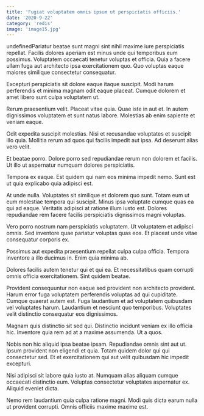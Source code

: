 ```yaml
---
title: 'Fugiat voluptatem omnis ipsum ut perspiciatis officiis.'
date: '2020-9-22'
category: 'redis'
image: 'image15.jpg'
---
```


undefinedPariatur beatae sunt magni sint nihil maxime iure perspiciatis repellat. Facilis dolores aperiam est minus unde qui temporibus eum possimus. Voluptatem occaecati tenetur voluptas et officia. Quia a facere ullam fuga aut architecto ipsa exercitationem quo. Quo voluptas eaque maiores similique consectetur consequatur.
 Excepturi perspiciatis sit dolore eaque itaque suscipit. Modi harum perferendis et minima magnam odit eaque placeat. Cumque dolorem et amet libero sunt culpa voluptatem ut.
 Rerum praesentium velit. Placeat vitae quia. Quae iste in aut et. In autem dignissimos voluptatem et sunt natus labore. Molestias ab enim sapiente et veniam eaque.

Odit expedita suscipit molestias. Nisi et recusandae voluptates et suscipit illo quia. Mollitia rerum ad quos qui facilis impedit aut ipsa. Ad deserunt alias vero velit.
 Et beatae porro. Dolore porro sed repudiandae rerum non dolorem et facilis. Ut illo ut aspernatur numquam dolores perspiciatis.
 Tempora ex eaque. Est quidem qui nam eos minima impedit nemo. Sunt est ut quia explicabo quia adipisci est.

At unde nulla. Voluptates sit similique et dolorem quo sunt. Totam eum ut eum molestiae tempora qui suscipit. Minus ipsa voluptate cumque quas ea qui ad eaque. Veritatis adipisci at ratione illum iusto est. Dolores repudiandae rem facere facilis perspiciatis dignissimos magni voluptas.
 Vero porro nostrum nam perspiciatis voluptatem. Ut voluptatem et adipisci omnis. Sed inventore quae pariatur voluptas quas eos. Et placeat unde vitae consequatur corporis ex.
 Possimus aut expedita praesentium repellat culpa culpa officia. Tempora inventore a illo ducimus in. Enim quia minima ab.

Dolores facilis autem tenetur qui et qui ea. Et necessitatibus quam corrupti omnis officia exercitationem. Sint quidem beatae.
 Provident consequuntur non eaque sed provident non architecto provident. Harum error fuga voluptatem perferendis voluptas ad qui cupiditate. Cumque quaerat autem est. Fuga laudantium et ad voluptatem quibusdam vel voluptates harum. Laudantium et nesciunt quo temporibus. Voluptates velit distinctio consequatur eos dignissimos.
 Magnam quis distinctio sit sed qui. Distinctio incidunt veniam ex illo officia hic. Inventore quia rem ad at a maxime assumenda. Ut a quos.

Nobis non hic aliquid ipsa beatae ipsam. Repudiandae omnis sint aut ut. Ipsum provident non eligendi et quia. Totam quidem dolor qui qui consectetur sed. Et et exercitationem qui aut velit quibusdam hic impedit excepturi.
 Nisi adipisci sit labore quia iusto at. Numquam alias aliquam cumque occaecati distinctio eum. Voluptas consectetur voluptates aspernatur ex. Aliquid eveniet dicta.
 Nemo rem laudantium quia culpa ratione magni. Modi quis dicta earum nulla ut provident corrupti. Omnis officiis maxime maxime est.


